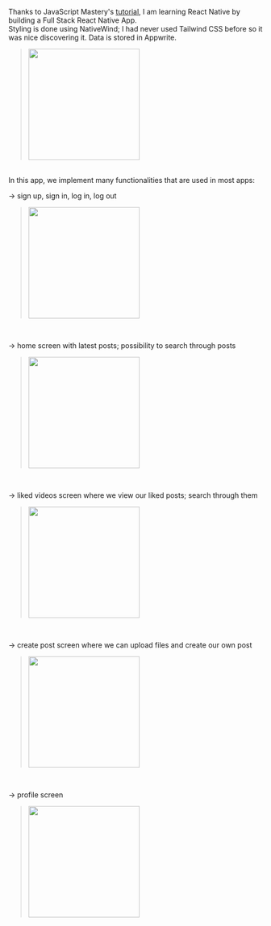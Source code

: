 Thanks to JavaScript Mastery's [tutorial](https://youtu.be/ZBCUegTZF7M?si=Whq0Tl7VqPPd5Rxt), I am learning React Native by building a Full Stack React Native App.  
Styling is done using NativeWind; I had never used Tailwind CSS before so it was nice discovering it.
Data is stored in Appwrite.  

> <img src="https://github.com/marwa-kb/learning-react-native/assets/68017133/e4fd5290-b685-4f5d-b2fc-67c38c3bd5a9" width="220">

&nbsp;  
In this app, we implement many functionalities that are used in most apps:  

→ sign up, sign in, log in, log out  
> <img src="https://github.com/marwa-kb/learning-react-native/assets/68017133/1f0b07a1-53e2-4b25-a488-1aa39ed65681" width="220"/>  

&nbsp;  

→ home screen with latest posts; possibility to search through posts  
> <img src="https://github.com/marwa-kb/learning-react-native/assets/68017133/2868d188-caa3-4d11-88c6-da5da245e384" width="220"/>  

&nbsp;  

→ liked videos screen where we view our liked posts; search through them  
> <img src="https://github.com/marwa-kb/learning-react-native/assets/68017133/f25ce03d-00c7-4211-b153-edf2fff60fce" width="220"/>  

&nbsp;  

→ create post screen where we can upload files and create our own post  
> <img src="https://github.com/marwa-kb/learning-react-native/assets/68017133/c3591ddc-a7a1-460f-8514-5d7bf328697f" width="220"/>

&nbsp;  

→ profile screen  
> <img src="https://github.com/marwa-kb/learning-react-native/assets/68017133/8e7d507d-8e71-473c-ae07-3ef358be3421" width="220"/>



&nbsp;  
